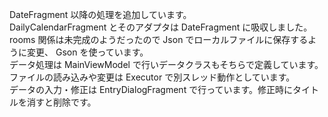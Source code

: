 DateFragment 以降の処理を追加しています。<br>
DailyCalendarFragment とそのアダプタは DateFragment に吸収しました。<br>
rooms 関係は未完成のようだったので Json でローカルファイルに保存するように変更、 Gson を使っています。<br>
データ処理は MainViewModel で行いデータクラスもそちらで定義しています。ファイルの読み込みや変更は Executor で別スレッド動作としています。<br>
データの入力・修正は EntryDialogFragment で行っています。修正時にタイトルを消すと削除です。
